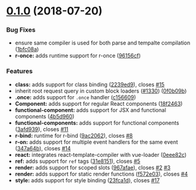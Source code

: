 <a name="0.1.0"></a>
# [0.1.0](https://github.com/stalniy/react-webpack-loader/compare/v15.2.4...v0.1.0) (2018-07-20)


### Bug Fixes

* ensure same compiler is used for both parse and tempalte compilation ([1bfc08a](https://github.com/stalniy/react-webpack-loader/commit/1bfc08a))
* **r-once:** adds runtime support for r-once ([96156cf](https://github.com/stalniy/react-webpack-loader/commit/96156cf))


### Features

* **class:** adds support for class binding ([2239ed9](https://github.com/stalniy/react-webpack-loader/commit/2239ed9)), closes [#15](https://github.com/stalniy/react-webpack-loader/issues/15)
* inherit root request query in custom block loaders ([#1330](https://github.com/stalniy/react-webpack-loader/issues/1330)) ([0f0b09b](https://github.com/stalniy/react-webpack-loader/commit/0f0b09b))
* **.once:** adds support for `.once` handler ([c156609](https://github.com/stalniy/react-webpack-loader/commit/c156609))
* **Component:** adds support for regular React components ([18f2463](https://github.com/stalniy/react-webpack-loader/commit/18f2463))
* **functional-component:** adds support for JSX and functional components ([4b5d960](https://github.com/stalniy/react-webpack-loader/commit/4b5d960))
* **functional-components:** adds support for functional components ([3afd939](https://github.com/stalniy/react-webpack-loader/commit/3afd939)), closes [#11](https://github.com/stalniy/react-webpack-loader/issues/11)
* **r-bind:** runtime for r-bind ([9ac2062](https://github.com/stalniy/react-webpack-loader/commit/9ac2062)), closes [#8](https://github.com/stalniy/react-webpack-loader/issues/8)
* **r-on:** adds support for multiple event handlers for the same event ([347a64b](https://github.com/stalniy/react-webpack-loader/commit/347a64b)), closes [#14](https://github.com/stalniy/react-webpack-loader/issues/14)
* **react:** integrates react-template-compiler with vue-loader ([0eee82c](https://github.com/stalniy/react-webpack-loader/commit/0eee82c))
* **ref:** adds support for `ref` tags ([31e8151](https://github.com/stalniy/react-webpack-loader/commit/31e8151)), closes [#5](https://github.com/stalniy/react-webpack-loader/issues/5)
* **render:** adds support for scoped slots ([967afae](https://github.com/stalniy/react-webpack-loader/commit/967afae)), closes [#2](https://github.com/stalniy/react-webpack-loader/issues/2) [#3](https://github.com/stalniy/react-webpack-loader/issues/3)
* **render:** adds support for static render functions ([f572e03](https://github.com/stalniy/react-webpack-loader/commit/f572e03)), closes [#4](https://github.com/stalniy/react-webpack-loader/issues/4)
* **style:** adds support for style binding ([23fca1d](https://github.com/stalniy/react-webpack-loader/commit/23fca1d)), closes [#17](https://github.com/stalniy/react-webpack-loader/issues/17)



